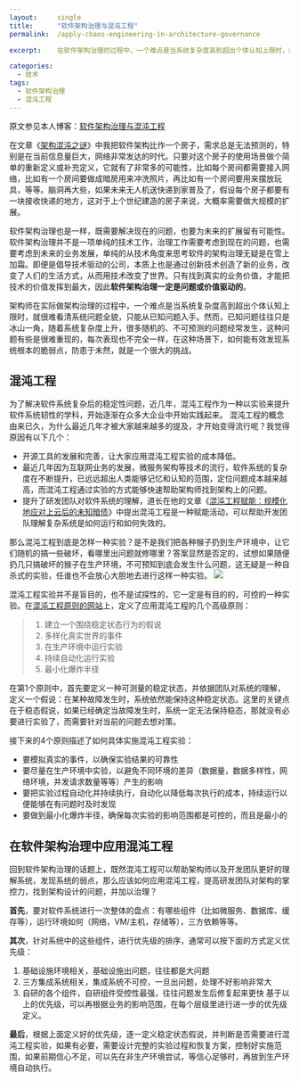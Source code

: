 ```yaml
---
layout:     single
title:      "软件架构治理与混沌工程"
permalink:  /apply-chaos-engineering-in-architecture-governance

excerpt:    在软件架构治理的过程中，一个难点是当系统复杂度高到超出个体认知上限时，就很难看清系统问题全貌，很多不可预测的问题经常发生。混沌工程以实验的方式帮助开发团队快速找到系统弱点，提升对系统的认知，进而提升软件架构治理的效率。

categories:
  - 技术
tags: 
  - 软件架构治理
  - 混沌工程
---
```


原文参见本人博客：[软件架构治理与混沌工程](https://www.maguangguang.xyz/apply-chaos-engineering-in-architecture-governance)

在文章《[架构混沌之谜](https://www.maguangguang.xyz/architecture-chaos-mystery)》中我把软件架构比作一个房子，需求总是无法预测的，特别是在当前信息量巨大，网络非常发达的时代。只要对这个房子的使用场景做个简单的重新定义或补充定义，它就有了非常多的可能性，比如每个房间都需要接入网络，比如有一个房间要做成暗房用来冲洗照片，再比如有一个房间要用来摆放玩具，等等。脑洞再大些，如果未来无人机送快递到家普及了，假设每个房子都要有一块接收快递的地方，这对于上个世纪建造的房子来说，大概率需要做大规模的扩展。

软件架构治理也是一样，既需要解决现在的问题，也要为未来的扩展留有可能性。软件架构治理并不是一项单纯的技术工作，治理工作需要考虑到现在的问题，也需要考虑到未来的业务发展，单纯的从技术角度来思考软件的架构治理无疑是在雪上加霜。即便是倡导技术驱动的公司，本质上也是通过创新技术创造了新的业务，改变了人们的生活方式，从而用技术改变了世界。只有找到真实的业务价值，才能把技术的价值发挥到最大，因此**软件架构治理一定是问题或价值驱动的**。

架构师在实际做架构治理的过程中，一个难点是当系统复杂度高到超出个体认知上限时，就很难看清系统问题全貌，只能从已知问题入手。然而，已知问题往往只是冰山一角，随着系统复杂度上升，很多随机的、不可预测的问题经常发生，这种问题有些是很难重现的，每次表现也不完全一样，在这种场景下，如何能有效发现系统根本的脆弱点，防患于未然，就是一个很大的挑战。

## 混沌工程
为了解决软件系统复杂后的稳定性问题，近几年，混沌工程作为一种以实验来提升软件系统韧性的学科，开始逐渐在众多大企业中开始实践起来。 混沌工程的概念由来已久，为什么最近几年才被大家越来越多的提及，才开始变得流行呢？我觉得原因有以下几个：
- 开源工具的发展和完善，让大家应用混沌工程实验的成本降低。
- 最近几年因为互联网业务的发展，微服务架构等技术的流行，软件系统的复杂度在不断提升，已远远超出人类能够记忆和认知的范围，定位问题成本越来越高，而混沌工程通过实验的方式能够快速帮助架构师找到架构上的问题。
- 提升了研发团队对软件系统的理解，道长在他的文章《[混沌工程赋能：规模化地应对上云后的未知暗债](https://www.jianshu.com/p/4adaba07f855)》中提出混沌工程是一种赋能活动，可以帮助开发团队理解复杂系统是如何运行和如何失效的。

那么混沌工程到底是怎样一种实验？是不是我们把各种猴子扔到生产环境中，让它们随机的搞一些破坏，看哪里出问题就修哪里？答案显然是否定的，试想如果随便扔几只搞破坏的猴子在生产环境，不可预知到底会发生什么问题，这无疑是一种自杀式的实验，任谁也不会放心大胆地去进行这样一种实验。
![](/assets/images/2022-01-19-23-22-05.jpg)

混沌工程实验并不是盲目的，也不是试探性的，它一定是有目的的，可控的一种实验。在[混沌工程原则的网站](https://principlesofchaos.org/zh/)上，定义了应用混沌工程的几个高级原则：
> 1. 建立一个围绕稳定状态行为的假说
> 2. 多样化真实世界的事件
> 3. 在生产环境中运行实验
> 4. 持续自动化运行实验
> 5. 最小化爆炸半径

在第1个原则中，首先要定义一种可测量的稳定状态，并依据团队对系统的理解，定义一个假说：在某种故障发生时，系统依然能保持这种稳定状态。这里的关键点在于稳态假说，如果已经确定当故障发生时，系统一定无法保持稳态，那就没有必要进行实验了，而需要针对当前的问题去想对策。

接下来的4个原则描述了如何具体实施混沌工程实验：
- 要模拟真实的事件，以确保实验结果的可靠性
- 要尽量在生产环境中实验，以避免不同环境的差异（数据量，数据多样性，网络环境，并发请求数量等等）产生的影响
- 要把实验过程自动化并持续执行，自动化以降低每次执行的成本，持续运行以便能够在有问题时及时发现
- 要做到最小化爆炸半径，确保每次实验的影响范围都是可控的，而且是最小的

## 在软件架构治理中应用混沌工程
回到软件架构治理的话题上，既然混沌工程可以帮助架构师以及开发团队更好的理解系统，发现系统的弱点，那么应该如何应用混沌工程，提高研发团队对架构的掌控力，找到架构设计的问题，并加以治理？

**首先**，要对软件系统进行一次整体的盘点：有哪些组件（比如微服务、数据库、缓存等），运行环境如何（网络，VM/主机，存储等），三方依赖等等。

**其次**，针对系统中的这些组件，进行优先级的排序，通常可以按下面的方式定义优先级：
1. 基础设施环境相关，基础设施出问题，往往都是大问题
2. 三方集成系统相关，集成系统不可控，一旦出问题，处理不好影响非常大
3. 自研的各个组件，自研组件受控性最强，往往问题发生后修复起来更快
基于以上的优先级，可以再根据业务的影响范围，在每个层级里进行进一步的优先级定义。

**最后**，根据上面定义好的优先级，逐一定义稳定状态假说，并判断是否需要进行混沌工程实验，如果有必要，需要设计完整的实验过程和恢复方案，控制好实施范围，如果前期信心不足，可以先在非生产环境尝试，等信心足够时，再放到生产环境自动执行。
